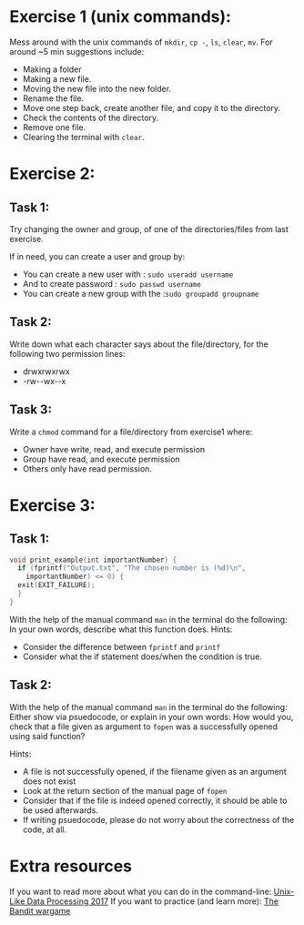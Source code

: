 # Exercise 1 (unix commands): 
Mess around with the unix commands of `mkdir`, `cp -`, `ls`, `clear`, `mv`. For around ~5 min suggestions include:
- Making a folder
- Making a new file.
- Moving the new file into the new folder.
- Rename the file.
- Move one step back, create another file, and copy it to the directory.
- Check the contents of the directory.
- Remove one file.
- Clearing the terminal with `clear`.

# Exercise 2:
## Task 1:
Try changing the owner and group, of one of the directories/files from last exercise.

If in need, you can create a user and group by:
- You can create a new user with : `sudo useradd username`
- And to create password : `sudo passwd username`
- You can create a new group with the :`sudo groupadd groupname`

## Task 2:
Write down what each character says about the file/directory, for the following two permission lines:
- drwxrwxrwx
- -rw--wx--x

## Task 3:
Write a `chmod` command for a file/directory from exercise1 where:
- Owner have write, read, and execute permission
- Group have read, and execute permission
- Others only have read permission.


# Exercise 3:
## Task 1:
```c
void print_example(int importantNumber) {
  if (fprintf("Output.txt", "The chosen number is (%d)\n",
    importantNumber) <= 0) {
  exit(EXIT_FAILURE);
  }
}
```
With the help of the manual command `man` in the terminal do the following:
In your own words, describe what this function does.
Hints:
- Consider the difference between `fprintf` and `printf`
- Consider what the if statement does/when the condition is true.

## Task 2:

With the help of the manual command `man` in the terminal do the following:
Either show via psuedocode, or explain in your own words:
How would you, check that a file given as argument to `fopen` was a successfully opened using said function?

Hints:
- A file is not successfully opened, if the filename given as an argument does not exist
- Look at the return section of the manual page of `fopen`
- Consider that if the file is indeed opened correctly, it should be able to be used afterwards. 
- If writing psuedocode, please do not worry about the correctness of the code, at all.

# Extra resources
If you want to read more about what you can do in the command-line:
[Unix-Like Data Processing 2017](https://github.com/diku-summer-programming/DSoP21/blob/main/uldp17-2018-08-16.pdf)
If you want to practice (and learn more):
[The Bandit wargame](https://overthewire.org/wargames/bandit/)

